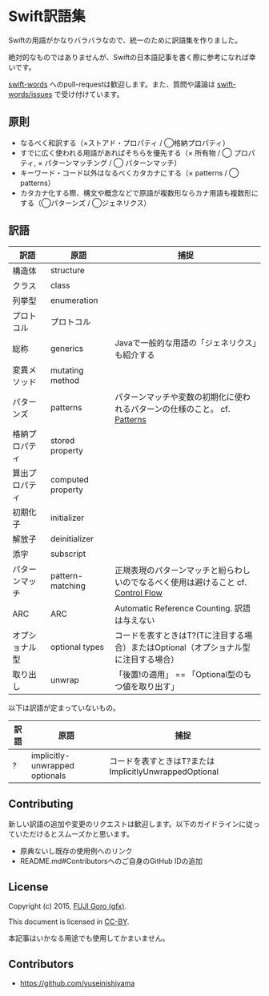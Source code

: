 # Swift訳語集

Swiftの用語がかなりバラバラなので、統一のために訳語集を作りました。

絶対的なものではありませんが、Swiftの日本語記事を書く際に参考になれば幸いです。

[swift-words](https://github.com/gfx/swift-words) へのpull-requestは歓迎します。また、質問や議論は [swift-words/issues](https://github.com/gfx/swift-words/issues) で受け付けています。

## 原則

* なるべく和訳する（×ストアド・プロパティ / ◯格納プロパティ）
* すでに広く使われる用語があればそちらを優先する（× 所有物 / ◯ プロパティ, × パターンマッチング / ◯ パターンマッチ）
* キーワード・コード以外はなるべくカタカナにする（× patterns / ◯ patterns）
* カタカナ化する際、構文や概念などで原語が複数形ならカナ用語も複数形にする（◯パターンズ / ◯ジェネリクス）

## 訳語

訳語 | 原語 | 捕捉
----|------|------------
構造体 | structure |
クラス | class |
列挙型 | enumeration |
プロトコル | プロトコル |
総称 | generics | Javaで一般的な用語の「ジェネリクス」も紹介する
変異メソッド | mutating method |
パターンズ | patterns | パターンマッチや変数の初期化に使われるパターンの仕様のこと。 cf. [Patterns](https://developer.apple.com/library/ios/documentation/Swift/Conceptual/Swift_Programming_Language/Patterns.html)
格納プロパティ | stored property |
算出プロパティ | computed property |
初期化子 | initializer |
解放子 | deinitializer |
添字 | subscript |
パターンマッチ | pattern-matching | 正規表現のパターンマッチと紛らわしいのでなるべく使用は避けること cf. [Control Flow](https://developer.apple.com/library/ios/documentation/Swift/Conceptual/Swift_Programming_Language/ControlFlow.html#//apple_ref/doc/uid/TP40014097-CH9-XID_1900)
ARC | ARC | Automatic Reference Counting. 訳語は与えない
オプショナル型 | optional types | コードを表すときはT?(Tに注目する場合）またはOptional<T>（オプショナル型に注目する場合）
取り出し | unwrap | 「後置!の適用」 == 「Optional型のもつ値を取り出す」

以下は訳語が定まっていないもの。

訳語 | 原語 | 捕捉
----|------|------------
? | implicitly-unwrapped optionals | コードを表すときはT?またはImplicitlyUnwrappedOptional<T>

## Contributing

新しい訳語の追加や変更のリクエストは歓迎します。以下のガイドラインに従っていただけるとスムーズかと思います。

* 原典ないし既存の使用例へのリンク
* README.md#Contributorsへのご自身のGitHub IDの追加

## License

Copyright (c) 2015, [FUJI Goro (gfx)](https://github.com/gfx).

This document is licensed in [CC-BY](https://creativecommons.org/licenses/by/3.0/).

本記事はいかなる用途でも使用してかまいません。

## Contributors

* https://github.com/yuseinishiyama

